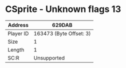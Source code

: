 
#  CSprite - Unknown flags 13
Address   | 629DAB
----------|-------------
Player ID | 163473 (Byte Offset: 3)
Size 	  | 1
Length 	  | 1
SC:R      | Unsupported


